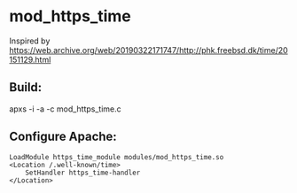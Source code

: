 # mod_https_time

Inspired by https://web.archive.org/web/20190322171747/http://phk.freebsd.dk/time/20151129.html

## Build:
apxs -i -a -c mod_https_time.c

## Configure Apache:

	LoadModule https_time_module modules/mod_https_time.so
	<Location /.well-known/time>
		SetHandler https_time-handler
	</Location>
